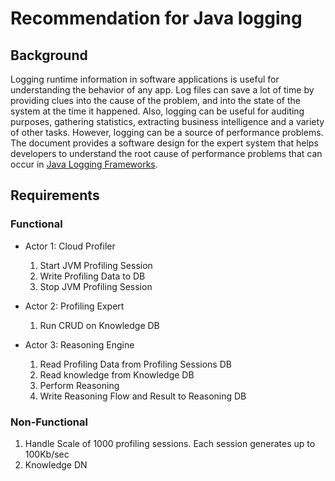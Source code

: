 # Recommendation for Java logging

## Background
Logging runtime information in software applications is useful for understanding the behavior of any app. Log files can save a lot of time by providing clues into the cause of the problem, and into the state of the system at the time it happened. Also, logging can be useful for auditing purposes, gathering statistics, extracting business intelligence and a variety of other tasks. 
However, logging can be a source of performance problems. The document provides a software design for the expert system that helps developers to understand the root cause of performance problems that can occur in [Java Logging Frameworks](https://en.wikipedia.org/wiki/Java_logging_framework). 

## Requirements

### Functional
- Actor 1: Cloud Profiler
    1. Start JVM Profiling Session
    2. Write Profiling Data to DB
    3. Stop JVM Profiling Session

- Actor 2: Profiling Expert
    1. Run CRUD on Knowledge DB

- Actor 3: Reasoning Engine
    1. Read Profiling Data from Profiling Sessions DB
    2. Read knowledge from Knowledge DB
    3. Perform Reasoning
    4. Write Reasoning Flow and Result to Reasoning DB

### Non-Functional
1. Handle Scale of 1000 profiling sessions. Each session generates up to 100Kb/sec
2. Knowledge DN  